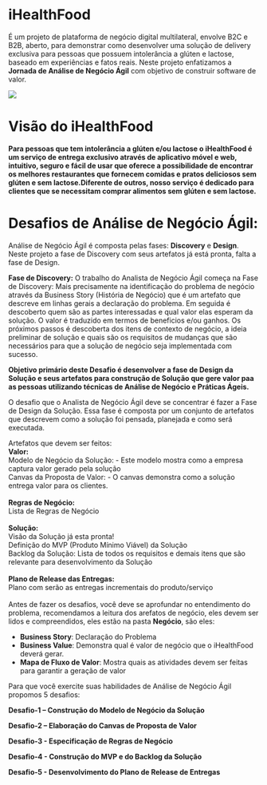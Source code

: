 # iHealthFood
É um projeto de plataforma de negócio digital multilateral, envolve B2C e B2B, aberto, para demonstrar como desenvolver uma solução de delivery exclusiva para pessoas que possuem intolerância a glúten e lactose, baseado em experiências e fatos reais. Neste projeto enfatizamos a **Jornada de Análise de Negócio Ágil** com objetivo de construir software de valor.

![](http://www.etecnologia.com.br/images/fars/banner-ihealthfood.png)

# Visão do iHealthFood
**Para pessoas que tem intolerância a glúten e/ou lactose o iHealthFood é um serviço de entrega exclusivo através de aplicativo móvel e web, intuitivo, seguro e fácil de usar que oferece a possibilidade de encontrar os melhores restaurantes que fornecem comidas e pratos deliciosos sem glúten e sem lactose.Diferente de outros, nosso serviço é dedicado para clientes que se necessitam comprar alimentos sem glúten e sem lactose.**

# Desafios de Análise de Negócio Ágil:
Análise de Negócio Ágil é composta pelas fases: **Discovery** e **Design**. Neste projeto a fase de Discovery com seus artefatos já está pronta, falta a fase de Design.

**Fase de Discovery:**
O trabalho do Analista de Negócio Ágil começa na Fase de Discovery: Mais precisamente na identificação do problema de negócio através da Business Story (História de Negócio) que é um artefato que descreve em linhas gerais a declaração do problema.
Em seguida é descoberto quem são as partes interessadas e qual valor elas esperam da solução. O valor é traduzido em termos de beneficios e/ou ganhos.
Os próximos passos é descoberta dos itens de contexto de negócio, a ideia preliminar de solução e quais são os requisitos de mudanças que são necessários para que a solução de negócio seja implementada com sucesso.

**Objetivo primário deste Desafio é desenvolver a fase de Design da Solução e seus artefatos para construção de Solução que gere valor paa as pessoas utilizando técnicas de Análise de Negócio e Práticas Ágeis.** 

O desafio que o Analista de Negócio Ágil deve se concentrar é fazer a Fase de Design da Solução. Essa fase é composta por um conjunto de artefatos que descrevem como a solução foi pensada, planejada e como será executada.

Artefatos que devem ser feitos:<BR>
<B>Valor:</B><BR>
 Modelo de Negócio da Solução: - Este modelo mostra como a empresa captura valor gerado pela solução<BR>
 Canvas da Proposta de Valor: - O canvas demonstra como a solução entrega valor para os clientes.<BR>
<BR>
<B>Regras de Negócio:</B><BR>
 Lista de Regras de Negócio<BR>
<BR>
<B>Solução:</B><BR>
Visão da Solução já esta pronta!<BR>
 Definição do MVP (Produto Mínimo Viável) da Solução<BR>
 Backlog da Solução: Lista de todos os requisitos e demais itens que são relevante para desenvolvimento da Solução<BR>
<BR>
<B>Plano de Release das Entregas:</B><BR>
 Plano com serão as entregas incrementais do produto/serviço
<BR>
<BR>
Antes de fazer os desafios, você deve se aprofundar no entendimento do problema, recomendamos a leitura dos arefatos de negócio, eles devem ser lidos e compreendidos, eles estão na pasta __Negócio__, são eles:
- **Business Story**: Declaração do Problema 
- **Business Value**: Demonstra qual é valor de negócio que o iHealthFood deverá gerar.
- **Mapa de Fluxo de Valor**: Mostra quais as atividades devem ser feitas para garantir a geração de valor

Para que você exercite suas habilidades de Análise de Negócio Ágil propomos 5 desafios:

**Desafio-1 – Construção do Modelo de Negócio da Solução**

**Desafio-2 – Elaboração do Canvas de Proposta de Valor** 

**Desafio-3 - Especificação de Regras de Negócio**<BR>

**Desafio-4 - Construção do MVP e do Backlog da Solução**<BR>

**Desafio-5 - Desenvolvimento do Plano de Release de Entregas**<BR>

